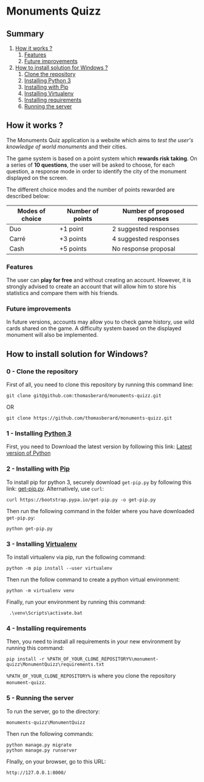 
# Monuments Quizz

## Summary

 1. [How it works ?](#how-it-works)
	 1. [Features](#features)
	 2. [Future improvements](#future-improvements)
 2. [How to install solution for Windows ?](#how-to-install-solution-for-windows)
	 1. [Clone the repository](#0---clone-the-repository)
	 2. [Installing Python 3](#1---installing-python-3)
	 3. [Installing with Pip](#2---installing-with-pip)
	 4. [Installing Virtualenv](#3---installing-virtualenv)
	 5. [Installing requirements](#4---installing-requirements)
	 6. [Running the server](#5---running-the-server)


## How it works ?

The Monuments Quiz application is a website which aims to *test the user's knowledge of world monuments* and their cities.

The game system is based on a point system which **rewards risk taking**. On a series of **10 questions**, the user will be asked to choose, for each question, a response mode in order to identify the city of the monument displayed on the screen.

The different choice modes and the number of points rewarded are described below:

| Modes of choice | Number of points | Number of proposed responses |
| - | - | - |
| Duo | +1 point | 2 suggested responses |
| Carré| +3 points | 4 suggested responses |
| Cash | +5 points | No response proposal |

### Features

The user can **play for free** and without creating an account.
However, it is strongly advised to create an account that will allow him to store his statistics and compare them with his friends. 

### Future improvements

In future versions, accounts may allow you to check game history, use wild cards shared on the game.
A difficulty system based on the displayed monument will also be implemented.


## How to install solution for Windows?

### 0 - Clone the repository

First of all, you need to clone this repository by running this command line:

    git clone git@github.com:thomasberard/monuments-quizz.git

OR

    git clone https://github.com/thomasberard/monuments-quizz.git


### 1 - Installing [Python 3](https://www.python.org/downloads/)

First, you need to Download the latest version by following this link: [Latest version of Python](https://www.python.org/downloads/)


### 2 - Installing with [Pip](https://pip.pypa.io/en/stable/installing/#installing-with-get-pip-py "Permalink to this headline")

To install pip for python 3, securely download  `get-pip.py`  by following this link:  [get-pip.py](https://bootstrap.pypa.io/get-pip.py).
Alternatively, use  `curl`:

    curl https://bootstrap.pypa.io/get-pip.py -o get-pip.py

Then run the following command in the folder where you have downloaded  `get-pip.py`:

    python get-pip.py


### 3 - Installing [Virtualenv](https://virtualenv.pypa.io/en/latest/installation.html#via-pip)

To install virtualenv via pip, run the following command:

    python -m pip install --user virtualenv

Then run the follow command to create a python virtual environment:

    python -m virtualenv venv

Finally, run your environment by running this command:

     .\venv\Scripts\activate.bat


### 4 - Installing requirements

Then, you need to install all requirements in your new environment by running this command:

    pip install -r %PATH_OF_YOUR_CLONE_REPOSITORY%\monument-quizz\MonumentQuizz\requirements.txt

`%PATH_OF_YOUR_CLONE_REPOSITORY%` is where you clone the repository `monument-quizz`.

### 5 - Running the server

To run the server, go to the directory:

    monuments-quizz\MonumentQuizz

Then run the following commands:

    python manage.py migrate
    python manage.py runserver

FInally, on your browser, go to this URL:

    http://127.0.0.1:8000/
